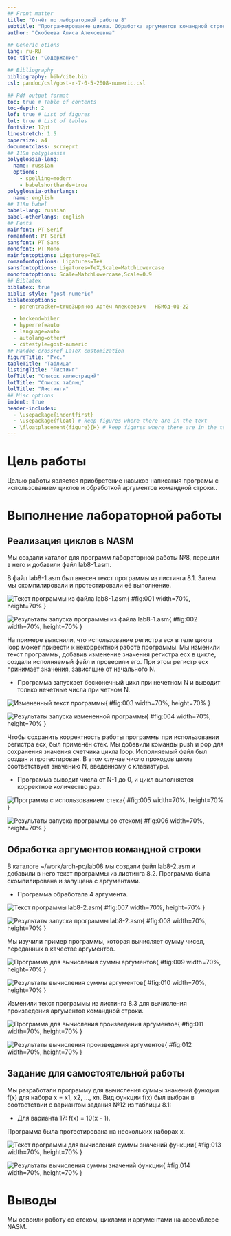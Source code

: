 ```yaml
---
## Front matter
title: "Отчёт по лабораторной работе 8"
subtitle: "Программирование цикла. Обработка аргументов командной строки."
author: "Скобеева Алиса Алексеевна"

## Generic otions
lang: ru-RU
toc-title: "Содержание"

## Bibliography
bibliography: bib/cite.bib
csl: pandoc/csl/gost-r-7-0-5-2008-numeric.csl

## Pdf output format
toc: true # Table of contents
toc-depth: 2
lof: true # List of figures
lot: true # List of tables
fontsize: 12pt
linestretch: 1.5
papersize: a4
documentclass: scrreprt
## I18n polyglossia
polyglossia-lang:
  name: russian
  options:
	- spelling=modern
	- babelshorthands=true
polyglossia-otherlangs:
  name: english
## I18n babel
babel-lang: russian
babel-otherlangs: english
## Fonts
mainfont: PT Serif
romanfont: PT Serif
sansfont: PT Sans
monofont: PT Mono
mainfontoptions: Ligatures=TeX
romanfontoptions: Ligatures=TeX
sansfontoptions: Ligatures=TeX,Scale=MatchLowercase
monofontoptions: Scale=MatchLowercase,Scale=0.9
## Biblatex
biblatex: true
biblio-style: "gost-numeric"
biblatexoptions:
  - parentracker=trueЗырянов Артём Алексеевич	НБИбд-01-22

  - backend=biber
  - hyperref=auto
  - language=auto
  - autolang=other*
  - citestyle=gost-numeric
## Pandoc-crossref LaTeX customization
figureTitle: "Рис."
tableTitle: "Таблица"
listingTitle: "Листинг"
lofTitle: "Список иллюстраций"
lotTitle: "Список таблиц"
lolTitle: "Листинги"
## Misc options
indent: true
header-includes:
  - \usepackage{indentfirst}
  - \usepackage{float} # keep figures where there are in the text
  - \floatplacement{figure}{H} # keep figures where there are in the text
---
```


# Цель работы

Целью работы является приобретение навыков написания программ с использованием циклов и обработкой аргументов командной строки..

# Выполнение лабораторной работы

## Реализация циклов в NASM

Мы создали каталог для программ лабораторной работы №8, перешли в него и добавили файл lab8-1.asm.

В файл lab8-1.asm был внесен текст программы из листинга 8.1. Затем мы скомпилировали и протестировали её выполнение.

![Текст программы из файла lab8-1.asm](image/01.png){ #fig:001 width=70%, height=70% }

![Результаты запуска программы из файла lab8-1.asm](image/02.png){ #fig:002 width=70%, height=70% }

На примере выяснили, что использование регистра ecx в теле цикла loop может привести к некорректной работе программы. Мы изменили текст программы, добавив изменение значения регистра ecx в цикле, создали исполняемый файл и проверили его. При этом регистр ecx принимает значения, зависящие от начального N. 

- Программа запускает бесконечный цикл при нечетном N и выводит только нечетные числа при четном N.

![Измененный текст программы](image/03.png){ #fig:003 width=70%, height=70% }

![Результаты запуска измененной программы](image/04.png){ #fig:004 width=70%, height=70% }

Чтобы сохранить корректность работы программы при использовании регистра ecx, был применён стек. Мы добавили команды push и pop для сохранения значения счетчика цикла loop. Исполняемый файл был создан и протестирован. В этом случае число проходов цикла соответствует значению N, введенному с клавиатуры.

- Программа выводит числа от N-1 до 0, и цикл выполняется корректное количество раз.

![Программа с использованием стека](image/05.png){ #fig:005 width=70%, height=70% }

![Результаты запуска программы со стеком](image/06.png){ #fig:006 width=70%, height=70% }

## Обработка аргументов командной строки

В каталоге ~/work/arch-pc/lab08 мы создали файл lab8-2.asm и добавили в него текст программы из листинга 8.2. Программа была скомпилирована и запущена с аргументами. 

- Программа обработала 4 аргумента.

![Текст программы lab8-2.asm](image/07.png){ #fig:007 width=70%, height=70% }

![Результаты запуска программы lab8-2.asm](image/08.png){ #fig:008 width=70%, height=70% }

Мы изучили пример программы, которая вычисляет сумму чисел, переданных в качестве аргументов.

![Программа для вычисления суммы аргументов](image/09.png){ #fig:009 width=70%, height=70% }

![Результаты вычисления суммы аргументов](image/10.png){ #fig:010 width=70%, height=70% }

Изменили текст программы из листинга 8.3 для вычисления произведения аргументов командной строки.

![Программа для вычисления произведения аргументов](image/11.png){ #fig:011 width=70%, height=70% }

![Результаты вычисления произведения аргументов](image/12.png){ #fig:012 width=70%, height=70% }

## Задание для самостоятельной работы

Мы разработали программу для вычисления суммы значений функции f(x) для набора x = x1, x2, ..., xn. Вид функции f(x) был выбран в соответствии с вариантом задания №12 из таблицы 8.1: 

- Для варианта 17: f(x) = 10(x - 1).

Программа была протестирована на нескольких наборах x.

![Текст программы для вычисления суммы значений функции](image/13.png){ #fig:013 width=70%, height=70% }

![Результаты вычисления суммы значений функции](image/14.png){ #fig:014 width=70%, height=70% }

# Выводы

Мы освоили работу со стеком, циклами и аргументами на ассемблере NASM.
